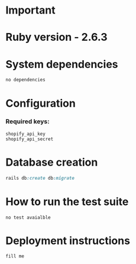 # Important

# Ruby version - 2.6.3

# System dependencies
```
no dependencies
```

# Configuration
### Required keys:
```
shopify_api_key
shopify_api_secret
```

# Database creation
```ruby
rails db:create db:migrate
```

# How to run the test suite
```
no test avaialble
```

# Deployment instructions
```
fill me
```

